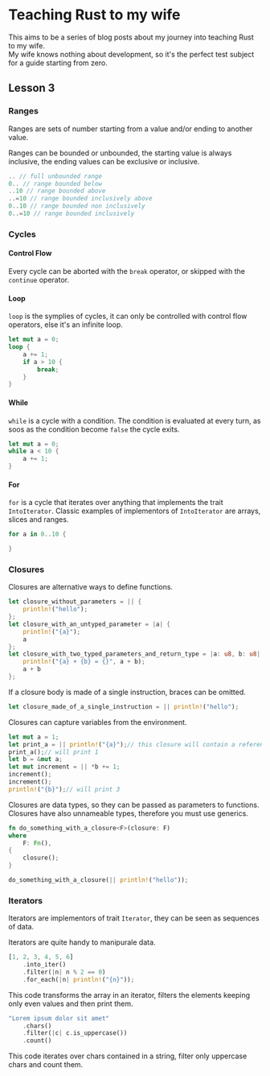 # Teaching Rust to my wife

This aims to be a series of blog posts about my journey into teaching Rust to my wife.<br/>
My wife knows nothing about development, so it's the perfect test subject for a guide starting from zero.

## Lesson 3

### Ranges

Ranges are sets of number starting from a value and/or ending to another value.

Ranges can be bounded or unbounded, the starting value is always inclusive, the ending values can be exclusive or inclusive.

```rust
.. // full unbounded range
0.. // range bounded below
..10 // range bounded above
..=10 // range bounded inclusively above
0..10 // range bounded non inclusively
0..=10 // range bounded inclusively
```

### Cycles

#### Control Flow

Every cycle can be aborted with the `break` operator, or skipped with the `continue` operator.

#### Loop

`loop` is the symplies of cycles, it can only be controlled with control flow operators, else it's an infinite loop.

```rust
let mut a = 0;
loop {
    a += 1;
    if a > 10 {
        break;
    }
}
```

#### While

`while` is a cycle with a condition. The condition is evaluated at every turn, as soos as the condition become `false` the cycle exits.

```rust
let mut a = 0;
while a < 10 {
    a += 1;
}
```

#### For

`for` is a cycle that iterates over anything that implements the trait `IntoIterator`. Classic examples of implementors of `IntoIterator` are arrays, slices and ranges.

```rust
for a in 0..10 {

}
```

### Closures

Closures are alternative ways to define functions.

```rust
let closure_without_parameters = || {
    println!("hello");
};
let closure_with_an_untyped_parameter = |a| {
    println!("{a}");
    a
};
let closure_with_two_typed_parameters_and_return_type = |a: u8, b: u8| -> u8 {
    println!("{a} + {b} = {}", a + b);
    a + b
};
```

If a closure body is made of a single instruction, braces can be omitted.

```rust
let closure_made_of_a_single_instruction = || println!("hello");
```

Closures can capture variables from the environment.

```rust
let mut a = 1;
let print_a = || println!("{a}");// this closure will contain a reference to a
print_a();// will print 1
let b = &mut a;
let mut increment = || *b += 1;
increment();
increment();
println!("{b}");// will print 3
```

Closures are data types, so they can be passed as parameters to functions. Closures have also unnameable types, therefore you must use generics.

```rust
fn do_something_with_a_closure<F>(closure: F)
where
    F: Fn(),
{
    closure();
}

do_something_with_a_closure(|| println!("hello"));
```

### Iterators

Iterators are implementors of trait `Iterator`, they can be seen as sequences of data.

Iterators are quite handy to manipurale data.

```rust
[1, 2, 3, 4, 5, 6]
    .into_iter()
    .filter(|n| n % 2 == 0)
    .for_each(|n| println!("{n}"));
```

This code transforms the array in an iterator, filters the elements keeping only even values and then print them.

```rust
"Lorem ipsum dolor sit amet"
    .chars()
    .filter(|c| c.is_uppercase())
    .count()
```

This code iterates over chars contained in a string, filter only uppercase chars and count them.
